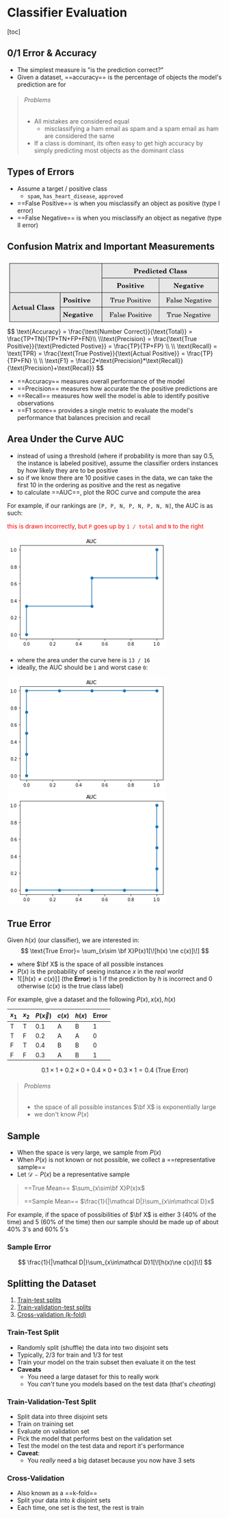 # Classifier Evaluation

[toc]

## 0/1 Error & Accuracy

- The simplest measure is "is the prediction correct?"
- Given a dataset, ==accuracy== is the percentage of objects the model's prediction are for 

> ###### Problems
>
> - All mistakes are considered equal
>   - misclassifying a ham email as spam and a spam email as ham are considered the same
> - If a class is dominant, its often easy to get high accuracy by simply predicting most objects as the dominant class

## Types of Errors

- Assume a target / positive class
  - `spam`, `has_heart_disease`, `approved`
- ==False Positive== is when you misclassify an object as positive (type I error)
- ==False Negative== is when you misclassify an object as negative (type II error)

## Confusion Matrix and Important Measurements

<img src="images/image-20230424162956767.png" alt="image-20230424162956767" style="zoom:67%;" />
$$
\text{Accuracy} = \frac{\text{Number Correct}}{\text{Total}} = \frac{TP+TN}{TP+TN+FP+FN}\\ \\\text{Precision} = \frac{\text{True Positive}}{\text{Predicted Postive}} = \frac{TP}{TP+FP} \\ \\
\text{Recall} = \text{TPR} = \frac{\text{True Postive}}{\text{Actual Positive}} = \frac{TP}{TP+FN} \\ \\
\text{F1} = \frac{2*\text{Precision}*\text{Recall}}{\text{Precision}+\text{Recall}}
$$

- ==Accuracy== measures overall performance of the model
- ==Precision== measures how accurate the the positive predictions are
- ==Recall== measures how well the model is able to identify positive observations
- ==F1 score== provides a single metric to evaluate the model's performance that balances precision and recall 

##  Area Under the Curve AUC 

- instead of using a threshold (where if probability is more than say 0.5, the instance is labeled positive), assume the classifier orders instances by how likely they are to be positive
- so if we know there are 10 positive cases in the data, we can take the first 10 in the ordering as positive and the rest as negative
- to calculate ==AUC==, plot the ROC curve and compute the area

For example, if our rankings are `[P, P, N, P, N, P, N, N]`, the AUC is as such:

<span style="color:red">this is drawn incorrectly, but `P` goes up by `1 / total` and `N` to the right</span>


![img](images/img.png)

- where the area under the curve here is `13 / 16`
- ideally, the AUC should be `1` and worst case `0`:

![img](images/img1.png) ![img](images/img2.png)

## True Error

Given $h(x)$ (our classifier), we are interested in:
$$
\text{True Error}= \sum_{x\sim \bf X}P(x)1[\![h(x) \ne c(x)]\!]
$$

- where $\bf X$ is the space of all possible instances
- $P(x)$ is the probability of seeing instance $x$ in the *real world*
- $1[\![h(x) \ne c(x)]\!]$ (the **Error**) is $1$ if the prediction by $h$ is incorrect and $0$ otherwise ($c(x)$ is the true class label)

For example, give a dataset and the following $P(x),x(x),h(x)$

| $x_1$ | $x_2$ | $P(\vec x)$ | $c(x)$ | $h(x)$ | Error |
| ----- | ----- | ----------- | ------ | ------ | ----- |
| T     | T     | 0.1         | A      | B      | 1     |
| T     | F     | 0.2         | A      | A      | 0     |
| F     | T     | 0.4         | B      | B      | 0     |
| F     | F     | 0.3         | A      | B      | 1     |

$$
0.1 \times 1 + 0.2 \times 0 + 0.4 \times 0 + 0.3 \times 1 = 0.4 \text{ (True Error)}
$$

> ###### Problems
>
> - the space of all possible instances $\bf X$ is exponentially large
> - we don't know $P(x)$ 

## Sample

- When the space is very large, we sample from $P(x)$
- When $P(x)$ is not known or not possible, we collect a ==representative sample==
- Let $\mathcal D \sim P(x)$ be a representative sample

> ==True Mean== $\sum_{x\sim\bf X}P(x)x$
>
> ==Sample Mean== $\frac{1}{|\mathcal D|}\sum_{x\in\mathcal D}x$

For example, if the space of possibilities of $\bf X$ is either 3 (40% of the time) and 5 (60% of the time)
then our sample should be made up of about 40% 3's and 60% 5's

### Sample Error

$$
\frac{1}{|\mathcal D|}\sum_{x\in\mathcal D}1[\![h(x)\ne c(x)]\!]
$$

## Splitting the Dataset

1. [Train-test splits](#train-test-split)
2. [Train-validation-test splits](#Train-validation-test-split)
3. [Cross-validation (k-fold)](#Cross-Validation)

### Train-Test Split

- Randomly split (shuffle) the data into two disjoint sets
- Typically, 2/3 for train and 1/3 for test
- Train your model on the train subset then evaluate it on the test
- **Caveats**
  - You need a large dataset for this to really work
  - You *can't* tune you models based on the test data (that's *cheating*)

### Train-Validation-Test Split

- Split data into three disjoint sets
- Train on training set
- Evaluate on validation set
- Pick the model that performs best on the validation set
- Test the model on the test data and report it's performance
- **Caveat**:
  - You *really* need a big dataset because you now have 3 sets

### Cross-Validation

- Also known as a ==k-fold==
- Split your data into $k$ disjoint sets
- Each time, one set is the test, the rest is train

